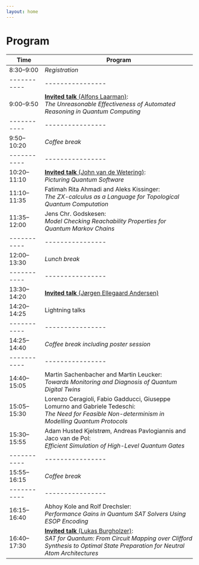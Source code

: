 ```yaml
---
layout: home
---
```


# Program

| <span style="display: inline-block; width:80px">Time</span> | <span style="display: inline-block; width:400px">Program</span> |
|-----------|----------------|
| 8:30–9:00 | *Registration* |
|-----------|----------------|
| 9:00–9:50 | [**Invited talk** (Alfons Laarman)](speakers#alfons-laarman):<br>*The Unreasonable Effectiveness of Automated Reasoning in Quantum Computing* |
|-----------|----------------|
| 9:50–10:20| *Coffee break* |
|-----------|----------------|
|10:20–11:10| [**Invited talk** (John van de Wetering)](speakers#john-van-de-wetering):<br>*Picturing Quantum Software* |
|11:10–11:35| Fatimah Rita Ahmadi and Aleks Kissinger:<br>*The ZX-calculus as a Language for Topological Quantum Computation* |
|11:35–12:00| Jens Chr. Godskesen:<br>*Model Checking Reachability Properties for Quantum Markov Chains* |
|-----------|----------------|
|12:00–13:30| *Lunch break*  |
|-----------|----------------|
|13:30–14:20| [**Invited talk** (Jørgen Ellegaard Andersen)](speakers#joergen-ellegaard-andersen) |
|14:20–14:25| Lightning talks |
|-----------|----------------|
|14:25–14:40| *Coffee break including poster session* |
|-----------|----------------|
|14:40–15:05| Martin Sachenbacher and Martin Leucker:<br>*Towards Monitoring and Diagnosis of Quantum Digital Twins* |
|15:05–15:30| Lorenzo Ceragioli, Fabio Gadducci, Giuseppe Lomurno and Gabriele Tedeschi:<br>*The Need for Feasible Non-determinism in Modelling Quantum Protocols* |
|15:30–15:55| Adam Husted Kjelstrøm, Andreas Pavlogiannis and Jaco van de Pol:<br>*Efficient Simulation of High-Level Quantum Gates* |
|-----------|----------------|
|15:55–16:15| *Coffee break* |
|-----------|----------------|
|16:15–16:40| Abhoy Kole and Rolf Drechsler:<br>*Performance Gains in Quantum SAT Solvers Using ESOP Encoding* |
|16:40–17:30| [**Invited talk** (Lukas Burgholzer)](speakers#lukas-burgholzer):<br>*SAT for Quantum: From Circuit Mapping over Clifford Synthesis to Optimal State Preparation for Neutral Atom Architectures* |
